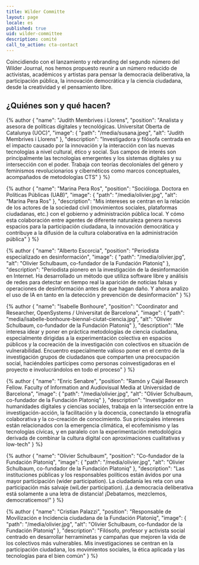 ```yaml
---
title: Wilder Committe
layout: page
locale: es
published: true
uid: wilder-committee
description: comité
call_to_action: cta-contact
---
```

Coincidiendo con el lanzamiento y rebranding del segundo número del Wilder Journal, nos hemos propuesto reunir a un número reducido de activistas, académicos y artistas para pensar la democracia deliberativa, la participación pública, la innovación democrática y la ciencia ciudadana, desde la creatividad y el pensamiento libre.

## ¿Quiénes son y qué hacen?

{% author { "name": "Judith Membrives i Llorens", "position": "Analista y asesora de políticas digitales y tecnológicas. Universitat Oberta de Catalunya (UOC)", "image": { "path": "/media/susana.jpeg", "alt": "Judith Membrives i Llorens" }, "description": "Investigadora y filósofa centrada en el impacto causado por la innovación y la interacción con las nuevas tecnologías a nivel cultural, ético y social. Sus campos de interés son principalmente las tecnologías emergentes y los sistemas digitales y su intersección con el poder. Trabaja con teorías decoloniales del género y feminismos revolucionarios y cibernéticos como marcos conceptuales, acompañados de metodologías CTS" } %}

{% author { "name": "Marina Pera Ros", "position": "Socióloga. Doctora en Políticas Públicas (UAB)", "image": { "path": "/media/olivier.jpg", "alt": "Marina Pera Ros" }, "description": "Mis intereses se centran en la relación de los actores de la sociedad civil (movimientos sociales, plataformas ciudadanas, etc.) con el gobierno y administración pública local. Y cómo esta colaboración entre agentes de diferente naturaleza genera nuevos espacios para la participación ciudadana, la innovación democrática y contribuye a la difusión de la cultura colaborativa en la administración pública" } %}

{% author { "name": "Alberto Escorcia", "position": "Periodista especializado en desinformación", "image": { "path": "/media/olivier.jpg", "alt": "Olivier Schulbaum, co-fundador de la Fundación Platoniq" }, "description": "Periodista pionero en la investigación de la desinformación en Internet. Ha desarrollado un método que utiliza software libre y análisis de redes para detectar en tiempo real la aparición de noticias falsas y operaciones de desinformación antes de que hagan daño. Y ahora analizo el uso de IA en tanto en la detección y prevención de desinformación" } %}

{% author { "name": "Isabelle Bonhoure", "position": "Coordinator and Researcher, OpenSystems / Universitat de Barcelona", "image": { "path": "media/isabelle-bonhoure-biennal-ciutat-ciencia.jpg", "alt": "Olivier Schulbaum, co-fundador de la Fundación Platoniq" }, "description": "Me interesa idear y poner en práctica metodologías de ciencia ciudadana, especialmente dirigidas a la experimentación colectiva en espacios públicos y la cocreación de la investigación con colectivos en situación de vulnerabilidad. Encuentro especialmente valioso poner en el centro de la investigación grupos de ciudadanos que comparten una preocupación social, haciéndoles partícipes como personas coinvestigadoras en el proyecto e involucrándolos en todo el proceso" } %}

{% author { "name": "Enric Senabre", "position": "Ramón y Cajal Research Fellow. Faculty of Information and Audiovisual Media at Universidad de Barcelona", "image": { "path": "/media/olivier.jpg", "alt": "Olivier Schulbaum, co-fundador de la Fundación Platoniq" }, "description": "Investigador en humanidades digitales y ciencias sociales, trabaja en la intersección entre la investigación-acción, la facilitación y la docencia, conectando la etnografía colaborativa y la co-creación de conocimiento. Sus principales intereses están relacionados con la emergencia climática, el ecofeminismo y las tecnologías cívicas, y en paralelo con la experimentación metodológica derivada de combinar la cultura digital con aproximaciones cualitativas y low-tech" } %}

{% author { "name": "Olivier Schulbaum", "position": "Co-fundador de la Fundación Platoniq", "image": { "path": "/media/olivier.jpg", "alt": "Olivier Schulbaum, co-fundador de la Fundación Platoniq" }, "description": "Las instituciones públicas y los responsables políticos están ávidos por una mayor participación (wider participation). La ciudadanía les reta con una participación más salvaje (wiLder participation). ¡La democracia deliberativa está solamente a una letra de distancia! ¡Debatamos, mezclemos, democraticemos!" } %}

{% author { "name": "Cristian Palazzi", "position": "Responsable de Movilización e Incidencia ciudadana de la Fundación Platoniq", "image": { "path": "/media/olivier.jpg", "alt": "Olivier Schulbaum, co-fundador de la Fundación Platoniq" }, "description": "Filósofo, profesor y activista social centrado en desarrollar herraminetas y campañas que mejoren la vida de los colectivos más vulnerables. Mis investigaciones se centran en la participación ciudadana, los movimientos sociales, la ética aplicada y las tecnologías para el bien común" } %}
